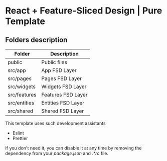 # React + Feature-Sliced Design | Pure Template

## Folders description

| Folder       | Description        |
| ------------ | ------------------ |
| public       | Public files       |
| src/app      | App FSD Layer      |
| src/pages    | Pages FSD Layer    |
| src/widgets  | Widgets FSD Layer  |
| src/features | Features FSD Layer |
| src/entities | Entities FSD Layer |
| src/shared   | Shared FSD Layer   |

This template uses such development assistants

- Eslint
- Prettier

If you don't need it, you can disable it at any time by removing the
dependency from your _package.json_ and _.\*rc_ file.
